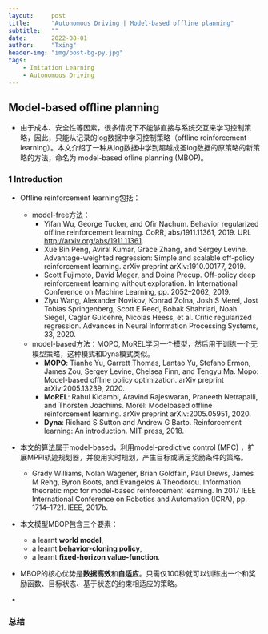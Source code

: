 ```yaml
---
layout:     post
title:      "Autonomous Driving | Model-based offline planning"
subtitle:   ""
date:       2022-08-01
author:     "Txing"
header-img: "img/post-bg-py.jpg"
tags:
    - Imitation Learning
    - Autonomous Driving
---
```


## Model-based offline planning
- 由于成本、安全性等因素，很多情况下不能够直接与系统交互来学习控制策略，因此，只能从记录的log数据中学习控制策略（offline reinforcement learning）。本文介绍了一种从log数据中学到超越成圣log数据的原策略的新策略的方法，命名为 model-based ofline planning (MBOP)。

### 1 Introduction

- Offline reinforcement learning包括：
  - model-free方法：
    - Yifan Wu, George Tucker, and Ofir Nachum. Behavior regularized offline reinforcement learning. CoRR, abs/1911.11361, 2019. URL http://arxiv.org/abs/1911.11361.  
    - Xue Bin Peng, Aviral Kumar, Grace Zhang, and Sergey Levine. Advantage-weighted regression: Simple and scalable off-policy reinforcement learning. arXiv preprint arXiv:1910.00177, 2019.  
    - Scott Fujimoto, David Meger, and Doina Precup. Off-policy deep reinforcement learning without exploration. In International Conference on Machine Learning, pp. 2052–2062, 2019.  
    - Ziyu Wang, Alexander Novikov, Konrad Zolna, Josh S Merel, Jost Tobias Springenberg, Scott E Reed, Bobak Shahriari, Noah Siegel, Caglar Gulcehre, Nicolas Heess, et al. Critic regularized regression. Advances in Neural Information Processing Systems, 33, 2020.  
  - model-based方法：MOPO, MoREL学习一个模型，然后用于训练一个无模型策略，这种模式和Dyna模式类似。
    - **MOPO**: Tianhe Yu, Garrett Thomas, Lantao Yu, Stefano Ermon, James Zou, Sergey Levine, Chelsea Finn, and Tengyu Ma. Mopo: Model-based offline policy optimization. arXiv preprint arXiv:2005.13239, 2020.  
    - **MoREL**: Rahul Kidambi, Aravind Rajeswaran, Praneeth Netrapalli, and Thorsten Joachims. Morel: Modelbased offline reinforcement learning. arXiv preprint arXiv:2005.05951, 2020.  
    - **Dyna**: Richard S Sutton and Andrew G Barto. Reinforcement learning: An introduction. MIT press, 2018.  

- 本文的算法属于model-based，利用model-predictive control (MPC) ，扩展MPPI轨迹规划器，并使用实时规划，产生目标或满足奖励条件的策略。
  - Grady Williams, Nolan Wagener, Brian Goldfain, Paul Drews, James M Rehg, Byron Boots, and Evangelos A Theodorou. Information theoretic mpc for model-based reinforcement learning. In 2017 IEEE International Conference on Robotics and Automation (ICRA), pp. 1714–1721. IEEE, 2017b.  

- 本文模型MBOP包含三个要素：
  - a learnt **world model**, 
  - a learnt **behavior-cloning policy**, 
  - a learnt **fixed-horizon value-function**.  
- MBOP的核心优势是**数据高效**和**自适应**。只需仅100秒就可以训练出一个和奖励函数、目标状态、基于状态的约束相适应的策略。
- 











### 总结

